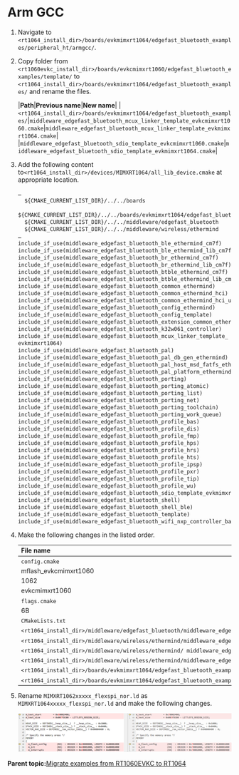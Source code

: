 # Arm GCC

1.  Navigate to `<rt1064_install_dir>/boards/evkmimxrt1064/edgefast_bluetooth_examples/peripheral_ht/armgcc/`.
2.  Copy folder from `<rt1060evkc_install_dir>/boards/evkcmimxrt1060/edgefast_bluetooth_examples/template/` to `<rt1064_install_dir>/boards/evkmimxrt1064/edgefast_bluetooth_examples/` and rename the files.

    |**Path**|**Previous name**|**New name**|
    |`<rt1064_install_dir>/boards/evkmimxrt1064/edgefast_bluetooth_examples/`|`middleware_edgefast_bluetooth_mcux_linker_template_evkcmimxrt1060.cmake`|`middleware_edgefast_bluetooth_mcux_linker_template_evkmimxrt1064.cmake`|
    |`middleware_edgefast_bluetooth_sdio_template_evkcmimxrt1060.cmake`|`middleware_edgefast_bluetooth_sdio_template_evkmimxrt1064.cmake`|

3.  Add the following content to`<rt1064_install_dir>/devices/MIMXRT1064/all_lib_device.cmake` at appropriate location.

    ```
    …
      ${CMAKE_CURRENT_LIST_DIR}/../../boards
      ${CMAKE_CURRENT_LIST_DIR}/../../boards/evkmimxrt1064/edgefast_bluetooth_examples/template
      ${CMAKE_CURRENT_LIST_DIR}/../../middleware/edgefast_bluetooth
      ${CMAKE_CURRENT_LIST_DIR}/../../middleware/wireless/ethermind
    …
    include_if_use(middleware_edgefast_bluetooth_ble_ethermind_cm7f)
    include_if_use(middleware_edgefast_bluetooth_ble_ethermind_lib_cm7f)
    include_if_use(middleware_edgefast_bluetooth_br_ethermind_cm7f)
    include_if_use(middleware_edgefast_bluetooth_br_ethermind_lib_cm7f)
    include_if_use(middleware_edgefast_bluetooth_btble_ethermind_cm7f)
    include_if_use(middleware_edgefast_bluetooth_btble_ethermind_lib_cm7f)
    include_if_use(middleware_edgefast_bluetooth_common_ethermind)
    include_if_use(middleware_edgefast_bluetooth_common_ethermind_hci)
    include_if_use(middleware_edgefast_bluetooth_common_ethermind_hci_uart)
    include_if_use(middleware_edgefast_bluetooth_config_ethermind)
    include_if_use(middleware_edgefast_bluetooth_config_template)
    include_if_use(middleware_edgefast_bluetooth_extension_common_ethermind)
    include_if_use(middleware_edgefast_bluetooth_k32w061_controller)
    include_if_use(middleware_edgefast_bluetooth_mcux_linker_template_ evkmimxrt1064)
    include_if_use(middleware_edgefast_bluetooth_pal)
    include_if_use(middleware_edgefast_bluetooth_pal_db_gen_ethermind)
    include_if_use(middleware_edgefast_bluetooth_pal_host_msd_fatfs_ethermind)
    include_if_use(middleware_edgefast_bluetooth_pal_platform_ethermind)
    include_if_use(middleware_edgefast_bluetooth_porting)
    include_if_use(middleware_edgefast_bluetooth_porting_atomic)
    include_if_use(middleware_edgefast_bluetooth_porting_list)
    include_if_use(middleware_edgefast_bluetooth_porting_net)
    include_if_use(middleware_edgefast_bluetooth_porting_toolchain)
    include_if_use(middleware_edgefast_bluetooth_porting_work_queue)
    include_if_use(middleware_edgefast_bluetooth_profile_bas)
    include_if_use(middleware_edgefast_bluetooth_profile_dis)
    include_if_use(middleware_edgefast_bluetooth_profile_fmp)
    include_if_use(middleware_edgefast_bluetooth_profile_hps)
    include_if_use(middleware_edgefast_bluetooth_profile_hrs)
    include_if_use(middleware_edgefast_bluetooth_profile_hts)
    include_if_use(middleware_edgefast_bluetooth_profile_ipsp)
    include_if_use(middleware_edgefast_bluetooth_profile_pxr)
    include_if_use(middleware_edgefast_bluetooth_profile_tip)
    include_if_use(middleware_edgefast_bluetooth_profile_wu)
    include_if_use(middleware_edgefast_bluetooth_sdio_template_evkmimxrt1064)
    include_if_use(middleware_edgefast_bluetooth_shell)
    include_if_use(middleware_edgefast_bluetooth_shell_ble)
    include_if_use(middleware_edgefast_bluetooth_template)
    include_if_use(middleware_edgefast_bluetooth_wifi_nxp_controller_base)...  
    ```

4.  Make the following changes in the listed order.

    |File name|Previous item|New item|
    |---------|-------------|--------|
    |`config.cmake`|MIMXRT1062xxxxB|MIMXRT1064xxxxA|
    |mflash\_evkcmimxrt1060|mflash\_rt1064|
    |1062|1064|
    |evkcmimxrt1060|evkmimxrt1064|
    |`flags.cmake`|1062|1064|
    |6B|6A|
    |`CMakeLists.txt`|1062|1064|
    |`<rt1064_install_dir>/middleware/edgefast_bluetooth/middleware_edgefast_bluetooth_template.cmake`|evkcmimxrt1060|evkmimxrt1064|
    |`<rt1064_install_dir>/middleware/wireless/ethermind/middleware_edgefast_bluetooth_common_ethermind_hci_uart.cmake`|1062|1064|
    |`<rt1064_install_dir>/middleware/wireless/ethermind/ middleware_edgefast_bluetooth_k32w061_controller.cmake`|1062|1064|
    |`<rt1064_install_dir>/middleware/wireless/ethermind/middleware_edgefast_bluetooth_wifi_nxp_controller_base.cmake`|evkcmimxrt1060|evkmimxrt1064|
    |`<rt1064_install_dir>/boards/evkmimxrt1064/edgefast_bluetooth_examples/middleware_edgefast_bluetooth_mcux_linker_template_evkmimxrt1064.cmake`|1062|1064|
    |`<rt1064_install_dir>/boards/evkmimxrt1064/edgefast_bluetooth_examples/middleware_edgefast_bluetooth_sdio_template_evkmimxrt1064.cmake`|1062|1064|

5.  Rename `MIMXRT1062xxxxx_flexspi_nor.ld` as `MIMXRT1064xxxxx_flexspi_nor.ld` and make the following changes.

    ![](../images/image12.png)


**Parent topic:**[Migrate examples from RT1060EVKC to RT1064](../topics/migrate_examples_from_rt1060evkc_to_rt1064.md)

